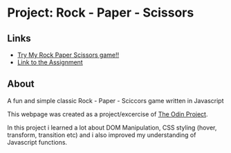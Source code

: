 # Project: Rock - Paper - Scissors

## Links
- [Try My Rock Paper Scissors game!!](https://georgan1987.github.io/Rock-Paper-Scissors/)
- [Link to the Assignment](https://www.theodinproject.com/lessons/foundations-rock-paper-scissors)

## About
A fun and simple classic Rock - Paper - Sciccors game written in Javascript

This webpage was created as a project/excercise of [The Odin Project](https://www.theodinproject.com/). 

In this project i learned a lot about DOM Manipulation, CSS styling (hover, transform, transition etc) and i also improved my understanding of Javascript functions.

